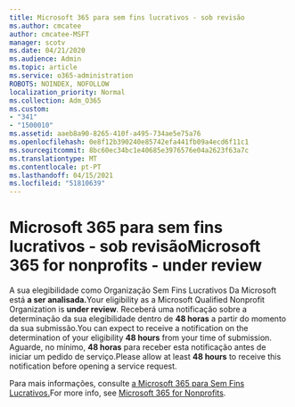 ```yaml
---
title: Microsoft 365 para sem fins lucrativos - sob revisão
ms.author: cmcatee
author: cmcatee-MSFT
manager: scotv
ms.date: 04/21/2020
ms.audience: Admin
ms.topic: article
ms.service: o365-administration
ROBOTS: NOINDEX, NOFOLLOW
localization_priority: Normal
ms.collection: Adm_O365
ms.custom:
- "341"
- "1500010"
ms.assetid: aaeb8a90-8265-410f-a495-734ae5e75a76
ms.openlocfilehash: 0e8f12b390240e85742efa441fb09a4ecd6f11c1
ms.sourcegitcommit: 8bc60ec34bc1e40685e3976576e04a2623f63a7c
ms.translationtype: MT
ms.contentlocale: pt-PT
ms.lasthandoff: 04/15/2021
ms.locfileid: "51810639"
---
```

# <a name="microsoft-365-for-nonprofits---under-review"></a><span data-ttu-id="7ed7b-102">Microsoft 365 para sem fins lucrativos - sob revisão</span><span class="sxs-lookup"><span data-stu-id="7ed7b-102">Microsoft 365 for nonprofits - under review</span></span>

<span data-ttu-id="7ed7b-103">A sua elegibilidade como Organização Sem Fins Lucrativos Da Microsoft está **a ser analisada.**</span><span class="sxs-lookup"><span data-stu-id="7ed7b-103">Your eligibility as a Microsoft Qualified Nonprofit Organization is **under review**.</span></span> <span data-ttu-id="7ed7b-104">Receberá uma notificação sobre a determinação da sua elegibilidade dentro de **48 horas** a partir do momento da sua submissão.</span><span class="sxs-lookup"><span data-stu-id="7ed7b-104">You can expect to receive a notification on the determination of your eligibility **48 hours** from your time of submission.</span></span> <span data-ttu-id="7ed7b-105">Aguarde, no mínimo, **48 horas** para receber esta notificação antes de iniciar um pedido de serviço.</span><span class="sxs-lookup"><span data-stu-id="7ed7b-105">Please allow at least **48 hours** to receive this notification before opening a service request.</span></span> 

<span data-ttu-id="7ed7b-106">Para mais informações, consulte [a Microsoft 365 para Sem Fins Lucrativos.](https://www.microsoft.com/nonprofits/microsoft-365)</span><span class="sxs-lookup"><span data-stu-id="7ed7b-106">For more info, see [Microsoft 365 for Nonprofits](https://www.microsoft.com/nonprofits/microsoft-365).</span></span> 
